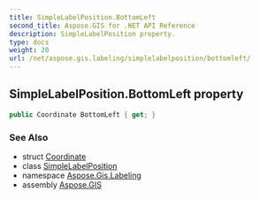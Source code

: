 ```yaml
---
title: SimpleLabelPosition.BottomLeft
second_title: Aspose.GIS for .NET API Reference
description: SimpleLabelPosition property. 
type: docs
weight: 20
url: /net/aspose.gis.labeling/simplelabelposition/bottomleft/
---
```

## SimpleLabelPosition.BottomLeft property

```csharp
public Coordinate BottomLeft { get; }
```

### See Also

* struct [Coordinate](../../../aspose.gis.common/coordinate/)
* class [SimpleLabelPosition](../)
* namespace [Aspose.Gis.Labeling](../../simplelabelposition/)
* assembly [Aspose.GIS](../../../)


